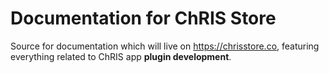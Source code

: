 # Documentation for ChRIS Store

Source for documentation which will live on https://chrisstore.co,
featuring everything related to ChRIS app **plugin development**.
